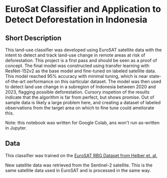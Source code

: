 # EuroSat Classifier and Application to Detect Deforestation in Indonesia

## Short Description

This land-use classifier was developed using EuroSAT satellite data with the intent to detect and track land-use change in remote areas at risk of deforestation. This project is a first pass and should be seen as a proof of concept. The final model was constructed using transfer learning with ResNet-152v2 as the base model and fine-tuned on labeled satellite data. This model reached 95% accuracy with minimal tuning, which is near state-of-the-art oerformance on this oarticular dataset. The model was then used to detect land use change in a subregion of Indonesia between 2020 and 2023, flagging possible deforestation. Cursory inspetion of the results indicate that the algorithm is far from perfect, but shows promise. Out of sample data is likely a large problem here, and creating a dataset of labeled observations from the target area on which to fine tune could ameliorate this.

Note: this notebook was written for Google Colab, ans won't run as-written in Jupyter.

## Data

This classifier was trained on the [EuroSAT RBG Dataset from Helber et. al.](https://github.com/phelber/EuroSAT)

New satellite data was retrieved from the Sentinel-2 satellite. This is the same satellite data used in EuroSAT and is processed in the same way.

